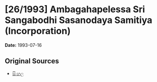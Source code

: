 # [26/1993] Ambagahapelessa Sri Sangabodhi Sasanodaya Samitiya (Incorporation)

**Date:** 1993-07-16

## Original Sources

- [සිංහල](https://documents.gov.lk/view/acts/1993/7/26-1993_S.pdf)
